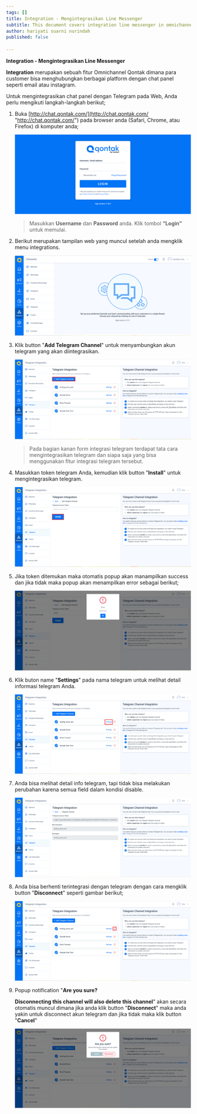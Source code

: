 ```yaml
---
tags: []
title: Integration - Mengintegrasikan Line Messenger
subtitle: This document covers integration line messenger in omnichannel system
author: hariyati suarni nurindah
published: false

---
```

**Integration - Mengintegrasikan Line Messenger**

**Integration** merupakan sebuah fitur Omnichannel Qontak dimana para customer bisa menghubungkan berbagai platform dengan chat panel seperti email atau instagram.

Untuk mengintegrasikan chat panel dengan Telegram pada Web, Anda perlu mengikuti langkah-langkah berikut;

1. Buka [http://chat.qontak.com/](http://chat.qontak.com/ "http://chat.qontak.com/") pada browser anda (Safari, Chrome, atau Firefox) di komputer anda;

   ![](/uploads/login-qontak-c.png)

   > Masukkan **Username** dan **Password** anda. Klik tombol **“Login”** untuk memulai.
2. Berikut merupakan tampilan web yang muncul setelah anda mengklik menu integrations.

   ![](/uploads/integrasi.PNG)
3. Klik button "**Add Telegram Channel**" untuk menyambungkan akun telegram yang akan diintegrasikan.

   ![](/uploads/telegram.PNG)

   > Pada bagian kanan form integrasi telegram terdapat tata cara mengintegrasikan telegram dan siapa saja yang bisa menggunakan fitur integrasi telegram tersebut.
4. Masukkan token telegram Anda, kemudian klik button "**Install**" untuk mengintegrasikan telegram.

   ![](/uploads/telegram2.PNG)
5. Jika token ditemukan maka otomatis popup akan manampilkan success dan jika tidak maka popup akan menampilkan error sebagai berikut;

   ![](/uploads/telegram3.PNG)
6. Klik buton name "**Settings**" pada nama telegram untuk melihat detail informasi telegram Anda.

   ![](/uploads/telegram4.PNG)
7. Anda bisa melihat detail info telegram, tapi tidak bisa melakukan perubahan karena semua field dalam kondisi disable.

   ![](/uploads/telegram5.PNG)
8. Anda bisa berhenti terintegrasi dengan telegram dengan cara mengklik button "**Disconnect**" seperti gambar berikut;

   ![](/uploads/telegram6.PNG)
9. Popup notification "**Are you sure?**

   **Disconnecting this channel will also delete this channel**" akan secara otomatis muncul dimana jika anda klik button "**Disconnect**" maka anda yakin untuk disconnect akun telegram dan jika tidak maka klik button "**Cancel**"

   ![](/uploads/telegram7.PNG)